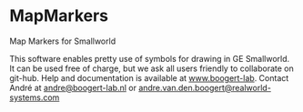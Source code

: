 # MapMarkers
Map Markers for Smallworld

This software enables pretty use of symbols for drawing in GE Smallworld. It can be used free of charge, but we ask all users friendly to collaborate on git-hub.
Help and documentation is available at www.boogert-lab.
Contact André at andre@boogert-lab.nl or andre.van.den.boogert@realworld-systems.com

